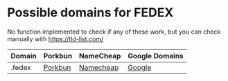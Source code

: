 # Possible domains for FEDEX

No function implemented to check if any of these work, but you can check manually with https://tld-list.com/

| Domain | Porkbun | NameCheap | Google Domains |
|---|---|---|---|
| .fedex | [Porkbun](https://porkbun.com/checkout/search?prb=e814663da1&tlds=&idnLanguage=&search=search&q=.fedex) | [Namecheap](https://www.namecheap.com/domains/registration/results/?domain=.fedex) | [Google](https://domains.google.com/registrar/search?searchTerm=.fedex) |

